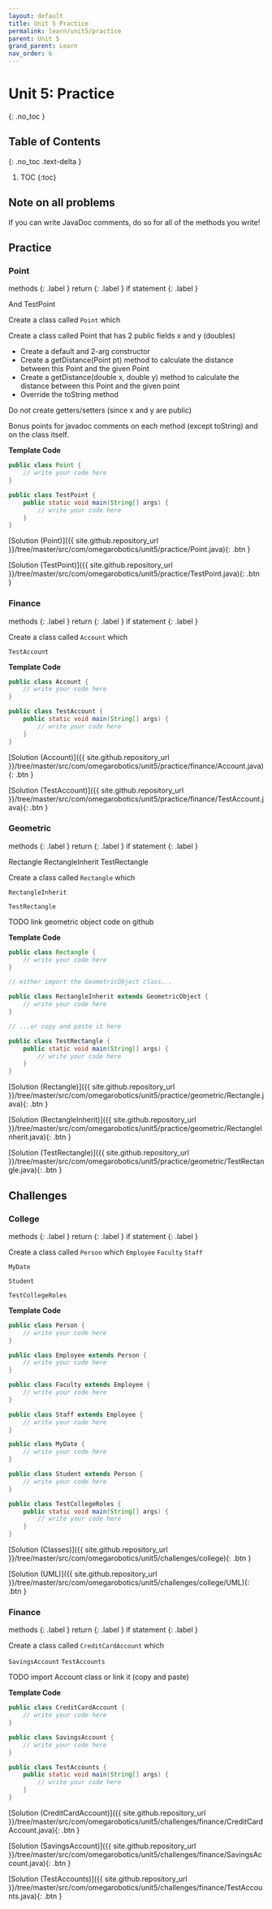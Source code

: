 ```yaml
---
layout: default
title: Unit 5 Practice
permalink: learn/unit5/practice
parent: Unit 5
grand_parent: Learn
nav_order: 6
---
```


<!-- prettier-ignore-start -->

# Unit 5: Practice
{: .no_toc }

## Table of Contents
{: .no_toc .text-delta }

1. TOC
{:toc}

<!-- prettier-ignore-end -->

## Note on all problems

If you can write JavaDoc comments, do so for all of the methods you write!

## Practice

### Point

<!-- prettier-ignore-start -->

methods
{: .label }
return
{: .label }
if statement
{: .label }

<!-- prettier-ignore-end -->

And TestPoint

Create a class called `Point` which 

Create a class called Point
that has 2 public fields x and y (doubles)

+ Create a default and 2-arg constructor
+ Create a getDistance(Point pt) method to calculate
  the distance between this Point and the given Point
+ Create a getDistance(double x, double y) method to calculate
  the distance between this Point and the given point
+ Override the toString method

Do not create getters/setters (since x and y are public)

Bonus points for javadoc comments on each method
(except toString) and on the class itself.

**Template Code**

```java
public class Point {
    // write your code here
}
```

```java
public class TestPoint {
    public static void main(String[] args) {
        // write your code here
    }
}
```

<!-- prettier-ignore -->
[Solution (Point)]({{ site.github.repository_url }}/tree/master/src/com/omegarobotics/unit5/practice/Point.java){: .btn }

<!-- prettier-ignore -->
[Solution (TestPoint)]({{ site.github.repository_url }}/tree/master/src/com/omegarobotics/unit5/practice/TestPoint.java){: .btn }

### Finance

<!-- prettier-ignore-start -->

methods
{: .label }
return
{: .label }
if statement
{: .label }

<!-- prettier-ignore-end -->

Create a class called `Account` which 

`TestAccount`

**Template Code**

```java
public class Account {
    // write your code here
}
```

```java
public class TestAccount {
    public static void main(String[] args) {
        // write your code here
    }
}
```

<!-- prettier-ignore -->
[Solution (Account)]({{ site.github.repository_url }}/tree/master/src/com/omegarobotics/unit5/practice/finance/Account.java){: .btn }

<!-- prettier-ignore -->
[Solution (TestAccount)]({{ site.github.repository_url }}/tree/master/src/com/omegarobotics/unit5/practice/finance/TestAccount.java){: .btn }

### Geometric

<!-- prettier-ignore-start -->

methods
{: .label }
return
{: .label }
if statement
{: .label }

<!-- prettier-ignore-end -->

Rectangle
RectangleInherit
TestRectangle

Create a class called `Rectangle` which 

`RectangleInherit`

`TestRectangle`

TODO link geometric object code on github

**Template Code**

```java
public class Rectangle {
    // write your code here
}
```

```java
// either import the GeometricObject class...

public class RectangleInherit extends GeometricObject {
    // write your code here
}

// ...or copy and paste it here
```

```java
public class TestRectangle {
    public static void main(String[] args) {
        // write your code here
    }
}
```

<!-- prettier-ignore -->
[Solution (Rectangle)]({{ site.github.repository_url }}/tree/master/src/com/omegarobotics/unit5/practice/geometric/Rectangle.java){: .btn }

<!-- prettier-ignore -->
[Solution (RectangleInherit)]({{ site.github.repository_url }}/tree/master/src/com/omegarobotics/unit5/practice/geometric/RectangleInherit.java){: .btn }

<!-- prettier-ignore -->
[Solution (TestRectangle)]({{ site.github.repository_url }}/tree/master/src/com/omegarobotics/unit5/practice/geometric/TestRectangle.java){: .btn }

## Challenges

### College

<!-- prettier-ignore-start -->

methods
{: .label }
return
{: .label }
if statement
{: .label }

<!-- prettier-ignore-end -->

Create a class called `Person`  which 
`Employee`
`Faculty`
`Staff`

`MyDate`

`Student`

`TestCollegeRoles`

**Template Code**

```java
public class Person {
    // write your code here
}
```

```java
public class Employee extends Person {
    // write your code here
}
```

```java
public class Faculty extends Employee {
    // write your code here
}
```

```java
public class Staff extends Employee {
    // write your code here
}
```

```java
public class MyDate {
    // write your code here
}
```

```java
public class Student extends Person {
    // write your code here
}
```

```java
public class TestCollegeRoles {
    public static void main(String[] args) {
        // write your code here
    }
}
```

<!-- prettier-ignore -->
[Solution (Classes)]({{ site.github.repository_url }}/tree/master/src/com/omegarobotics/unit5/challenges/college){: .btn }

<!-- prettier-ignore -->
[Solution (UML)]({{ site.github.repository_url }}/tree/master/src/com/omegarobotics/unit5/challenges/college/UML){: .btn }

### Finance

<!-- prettier-ignore-start -->

methods
{: .label }
return
{: .label }
if statement
{: .label }

<!-- prettier-ignore-end -->

Create a class called `CreditCardAccount` which 

`SavingsAccount`
`TestAccounts`

TODO import Account class or link it (copy and paste)

**Template Code**

```java
public class CreditCardAccount {
    // write your code here
}
```

```java
public class SavingsAccount {
    // write your code here
}
```

```java
public class TestAccounts {
    public static void main(String[] args) {
        // write your code here
    }
}
```

<!-- prettier-ignore -->
[Solution (CreditCardAccount)]({{ site.github.repository_url }}/tree/master/src/com/omegarobotics/unit5/challenges/finance/CreditCardAccount.java){: .btn }

<!-- prettier-ignore -->
[Solution (SavingsAccount)]({{ site.github.repository_url }}/tree/master/src/com/omegarobotics/unit5/challenges/finance/SavingsAccount.java){: .btn }

<!-- prettier-ignore -->
[Solution (TestAccounts)]({{ site.github.repository_url }}/tree/master/src/com/omegarobotics/unit5/challenges/finance/TestAccounts.java){: .btn }
